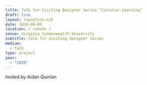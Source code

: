 ```yaml
---
title: Talk for Visiting Designer Series "Circular Learning"
draft: true
layout: layouts/e.njk
date: 2020-09-09
location: ( remote )
venue: Virginia Commonwealth University
subtitle: talk for visiting designer series
medium:
  - talk
type: project
year:
  - "2020"
---
```


Invited by Aidan Quinlan
